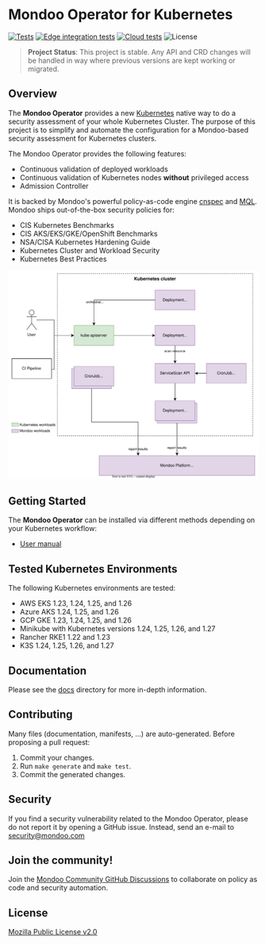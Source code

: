 # Mondoo Operator for Kubernetes

[![Tests](https://github.com/mondoohq/mondoo-operator/actions/workflows/tests.yaml/badge.svg)](https://github.com/mondoohq/mondoo-operator/actions/workflows/tests.yaml)
[![Edge integration tests](https://github.com/mondoohq/mondoo-operator/actions/workflows/edge-integration-tests.yaml/badge.svg)](https://github.com/mondoohq/mondoo-operator/actions/workflows/edge-integration-tests.yaml)
[![Cloud tests](https://github.com/mondoohq/mondoo-operator/actions/workflows/cloud-tests.yaml/badge.svg)](https://github.com/mondoohq/mondoo-operator/actions/workflows/cloud-tests.yaml)
![License](https://img.shields.io/github/license/mondoohq/mondoo-operator)

> **Project Status**: This project is stable. Any API and CRD changes will be handled in way where previous versions are kept working or migrated.

## Overview

The **Mondoo Operator** provides a new [Kubernetes](https://kubernetes.io/) native way to do a security assessment of your whole Kubernetes Cluster. The purpose of this project is to simplify and automate the configuration for a Mondoo-based security assessment for Kubernetes clusters.

The Mondoo Operator provides the following features:

- Continuous validation of deployed workloads
- Continuous validation of Kubernetes nodes **without** privileged access
- Admission Controller

It is backed by Mondoo's powerful policy-as-code engine [cnspec](https://mondoo.com/docs/cnspec/cnspec-about/) and [MQL](https://mondoo.com/docs/mql/resources/). Mondoo ships out-of-the-box security policies for:

- CIS Kubernetes Benchmarks
- CIS AKS/EKS/GKE/OpenShift Benchmarks 
- NSA/CISA Kubernetes Hardening Guide
- Kubernetes Cluster and Workload Security
- Kubernetes Best Practices

![Architecture](docs/img/architecture.svg)

## Getting Started

The **Mondoo Operator** can be installed via different methods depending on your Kubernetes workflow:

- [User manual](docs/user-manual.md)

## Tested Kubernetes Environments

The following Kubernetes environments are tested:

- AWS EKS 1.23, 1.24, 1.25, and 1.26
- Azure AKS 1.24, 1.25, and 1.26
- GCP GKE 1.23, 1.24, 1.25, and 1.26
- Minikube with Kubernetes versions 1.24, 1.25, 1.26, and 1.27
- Rancher RKE1 1.22 and 1.23
- K3S 1.24, 1.25, 1.26, and 1.27

## Documentation

Please see the [docs](/docs) directory for more in-depth information.

## Contributing

Many files (documentation, manifests, ...) are auto-generated. Before proposing a pull request:

1. Commit your changes.
2. Run `make generate` and `make test`.
3. Commit the generated changes.

## Security

If you find a security vulnerability related to the Mondoo Operator, please do not report it by opening a GitHub issue. Instead, send an e-mail to [security@mondoo.com](mailto:security@mondoo.com)

## Join the community!

Join the [Mondoo Community GitHub Discussions](https://github.com/orgs/mondoohq/discussions) to collaborate on policy as code and security automation.

## License

[Mozilla Public License v2.0](https://github.com/mondoohq/mondoo-operator/blob/main/LICENSE)